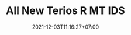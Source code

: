 ---
title: "All New Terios R MT IDS"
date: 2021-12-03T11:16:27+07:00
draft: false

harga: 236,350,000
image: https://cms.daihatsu.co.id/uploads/productvariant/1636637651025.png

detail: 
---